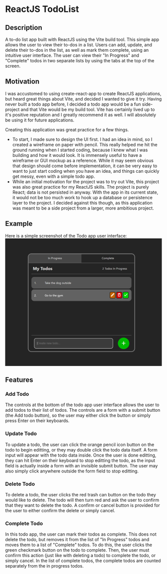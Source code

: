 # ReactJS TodoList

## Description

A to-do list app built with ReactJS using the Vite build tool. This simple app allows the user to view their to-dos in a list. Users can add, update, and delete their to-dos in the list, as well as mark them complete, using an intuitive user interface. The user can view their "In Progress" and "Complete" todos in two separate lists by using the tabs at the top of the screen.

## Motivation

I was accustomed to using create-react-app to create ReactJS applications, but heard great things about Vite, and decided I wanted to give it try. Having never built a todo app before, I decided a todo app would be a fun side-project and that Vite would be my build tool. Vite has certainly lived up to it's positive reputation and I greatly recommend it as well. I will absolutely be using it for future applications.

Creating this application was great practice for a few things.
- To start, I made sure to design the UI first. I had an idea in mind, so I created a wireframe on paper with pencil. This really helped me hit the ground running when I started coding, because I knew what I was building and how it would look. It is immensely useful to have a wireframe or GUI mockup as a reference. While it may seem obvious that design should come before implementation, it can be very easy to want to just start coding when you have an idea, and things can quickly get messy, even with a simple todo app.
- While an initial motivation for the project was to try out Vite, this project was also great practice for my ReactJS skills. The project is purely React; data is not persisted in anyway. With the app in its current state, it would not be too much work to hook up a database or persistence layer to the project. I decided against this though, as this application was meant to be a side project from a larger, more ambitious project.

## Example

Here is a simple screenshot of the Todo app user interface:
![todo-app-ui](assets/images/react-todo-example-ss.png)

## Features

### Add Todo

The controls at the bottom of the todo app user interface allows the user to add todos to their list of todos. The controls are a form with a submit button (the Add todo button), so the user may either click the button or simply press Enter on their keyboards.



### Update Todo

To update a todo, the user can click the orange pencil icon button on the todo to begin editting, or they may double click the todo data itself. A form input will appear with the todo data inside. Once the user is done editting, they can hit Enter on their keyboard to stop editting the todo, as the input field is actually inside a form with an invisible submit button. The user may also simply click anywhere outside the form field to stop editting.



### Delete Todo

To delete a todo, the user clicks the red trash can button on the todo they would like to delete. The todo will then turn red and ask the user to confirm that they want to delete the todo. A confirm or cancel button is provided for the user to either confirm the delete or simply cancel.



### Complete Todo

In this todo app, the user can mark their todos as complete. This does not delete the todo, but removes it from the list of "In Progress" todos and moves them to a list of "Complete" todos. To do this, the user clicks the green checkmark button on the todo to complete. Then, the user must confirm this action (just like with deleting a todo) to complete the todo, or simply cancel. In the list of complete todos, the complete todos are counted separately from the in progress todos.


